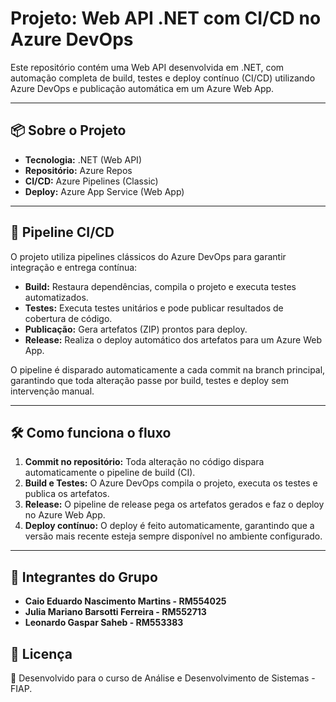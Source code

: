 # Projeto: Web API .NET com CI/CD no Azure DevOps

Este repositório contém uma Web API desenvolvida em .NET, com automação completa de build, testes e deploy contínuo (CI/CD) utilizando Azure DevOps e publicação automática em um Azure Web App.

---

## 📦 Sobre o Projeto

- **Tecnologia:** .NET (Web API)
- **Repositório:** Azure Repos
- **CI/CD:** Azure Pipelines (Classic)
- **Deploy:** Azure App Service (Web App)

---

## 🚀 Pipeline CI/CD

O projeto utiliza pipelines clássicos do Azure DevOps para garantir integração e entrega contínua:

- **Build:** Restaura dependências, compila o projeto e executa testes automatizados.
- **Testes:** Executa testes unitários e pode publicar resultados de cobertura de código.
- **Publicação:** Gera artefatos (ZIP) prontos para deploy.
- **Release:** Realiza o deploy automático dos artefatos para um Azure Web App.

O pipeline é disparado automaticamente a cada commit na branch principal, garantindo que toda alteração passe por build, testes e deploy sem intervenção manual.

---

## 🛠️ Como funciona o fluxo

1. **Commit no repositório:** Toda alteração no código dispara automaticamente o pipeline de build (CI).
2. **Build e Testes:** O Azure DevOps compila o projeto, executa os testes e publica os artefatos.
3. **Release:** O pipeline de release pega os artefatos gerados e faz o deploy no Azure Web App.
4. **Deploy contínuo:** O deploy é feito automaticamente, garantindo que a versão mais recente esteja sempre disponível no ambiente configurado.

---

## 👥 Integrantes do Grupo

- **Caio Eduardo Nascimento Martins - RM554025**
- **Julia Mariano Barsotti Ferreira - RM552713**
- **Leonardo Gaspar Saheb - RM553383**

## 📝 Licença

🚀 Desenvolvido para o curso de Análise e Desenvolvimento de Sistemas - FIAP.

